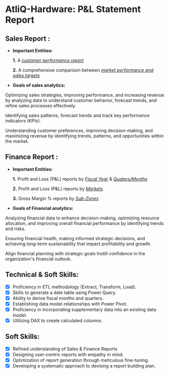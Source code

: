# AtliQ-Hardware: P&L Statement Report

## Sales Report :


- **Important Entities:** 

    **1.**  A _[customer performance report](https://github.com/aniruddhPyati/AtliQ-Hardware-P-L-Statements/blob/main/AtliQ-Customer%20Performance.pdf)_ 

    **2.** A comprehensive comparison between _[market performance and sales targets](https://github.com/aniruddhPyati/AtliQ-Hardware-P-L-Statements/blob/main/AtliQ-Market%20Performance.pdf)_

- **Goals of sales analytics:**

Optimizing sales strategies, improving performance, and increasing revenue by analyzing data to understand customer behavior, forecast trends, and refine sales processes effectively.

Identifying sales patterns, forecast trends and track key performance indicators (KPIs).

Understanding customer preferences, improving decision-making, and maximizing revenue by identifying trends, patterns, and opportunities within the market.

## Finance Report :

- **Important Entities:** 

    **1.** Profit and Loss (P&L) reports by _[Fiscal Year](https://github.com/aniruddhPyati/AtliQ-Hardware-P-L-Statements/blob/main/AtliQ-P%26L%20by%20fiscal%20year.pdf)_
                                                & _[Quaters/Months](https://github.com/aniruddhPyati/AtliQ-Hardware-P-L-Statements/blob/main/AtliQ-P%26L%20by%20quaters.pdf)_ 

   **2.** Profit and Loss (P&L) reports by _[Markets](https://github.com/aniruddhPyati/AtliQ-Hardware-P-L-Statements/blob/main/AtliQ-P%26L%20for%20markets.pdf)_

   **3.** Gross Margin % reports by _[Sub-Zones](https://github.com/aniruddhPyati/AtliQ-Hardware-P-L-Statements/blob/main/AtliQ-GM%25%20by%20subzones.pdf)_

- **Goals of Financial analytics:**

Analyzing financial data to enhance decision-making, optimizing resource allocation, and improving overall financial performance by identifying trends and risks.

Ensuring financial health, making informed strategic decisions, and achieving long-term sustainability that impact profitability and growth.

Align financial planning with strategic goals Instill confidence in the organization's financial outlook.


## Technical & Soft Skills:
- [x]	Proficiency in ETL methodology (Extract, Transform, Load).
- [x]	Skills to generate a date table using Power Query.
- [x]	Ability to derive fiscal months and quarters.
- [x]	Establishing data model relationships with Power Pivot.
- [x]	Proficiency in incorporating supplementary data into an existing data model.
- [x]	Utilizing DAX to create calculated columns.

## Soft Skills:
- [x]	Refined understanding of Sales & Finance Reports
- [x]	Designing user-centric reports with empathy in mind.
- [x]	Optimization of report generation through meticulous fine-tuning.
- [x]	Developing a systematic approach to devising a report building plan.
